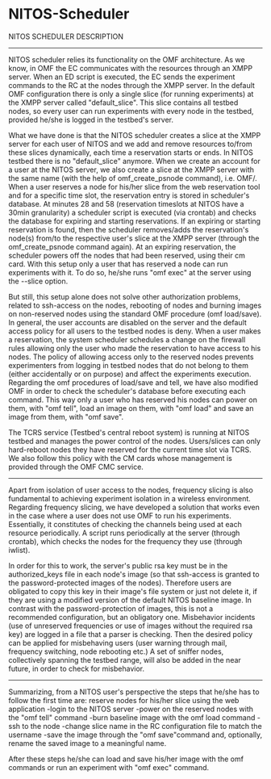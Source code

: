 NITOS-Scheduler
===============
NITOS SCHEDULER DESCRIPTION
___________________________
NITOS scheduler relies its functionality on the OMF architecture.
As we know, in OMF the EC communicates with the resources through an XMPP server.
When an ED script is executed, the EC sends the experiment commands to the RC at the nodes through the XMPP server.
In the default OMF configuration there is only a single slice (for running experiments) at the XMPP server called "default_slice".
This slice contains all testbed nodes, so every user can run experiments with every node in the testbed, provided he/she is logged in the testbed's server.

What we have done is that the NITOS scheduler creates a slice at the XMPP server for each user of NITOS and we add and
remove resources to/from these slices dynamically, each time a reservation starts or ends.
In NITOS testbed there is no "default_slice" anymore. When we create an account for a user at the NITOS server,
we also create a slice at the XMPP server with the same name (with the help of omf_create_psnode command),
i.e. OMF/<username>.
When a user reserves a node for his/her slice from the web reservation tool and for a specific time slot,
the reservation entry is stored in scheduler's database.
At minutes 28 and 58 (reservation timeslots at NITOS have a 30min granularity) a scheduler script is executed (via crontab) and checks the database for expiring and starting reservations.
If an expiring or starting reservation is found, then the scheduler removes/adds the reservation's node(s) from/to the respective user's slice at the XMPP server (through the omf_create_psnode command again).
At an expiring reservation, the scheduler powers off the nodes that had been reserved, using their cm card.
With this setup only a user that has reserved a node can run experiments with it.
To do so, he/she runs "omf exec" at the server using the --slice option.

But still, this setup alone does not solve other authorization problems, related to ssh-access on the nodes, rebooting of nodes and
burning images on non-reserved nodes using the standard OMF procedure (omf load/save).
In general, the user accounts are disabled on the server and the default access policy for all users to the testbed nodes is deny. When a user makes a reservation, the system scheduler schedules a change on the firewall rules allowing only the user who made the reservation to have access to his nodes. The policy of allowing access only to the reserved nodes prevents experimenters from logging in testbed nodes that do not belong to them (either accidentally or on purpose) and affect the experiments execution.
Regarding the omf procedures of load/save and tell, we have also modified OMF in order to check the scheduler's database before executing each command. This way only a user who has reserved his nodes can power on them, with "omf tell", load an image on them, with "omf load" and save an image from them, with "omf save".

The TCRS service (Testbed's central reboot system) is running at NITOS testbed and manages the power control of the nodes.
Users/slices can only hard-reboot nodes they have reserved for the current time slot via TCRS.
We also follow this policy with the CM cards whose management is provided through the OMF CMC service.
___________________________
Apart from isolation of user access to the nodes, frequency slicing is also fundamental to achieving
experiment isolation in a wireless environment.
Regarding frequency slicing, we have developed a solution that works even in the case where a user does not use OMF to run his experiments.
Essentially, it constitutes of checking  the channels being used at each resource periodically.
A script runs periodically at the server (through crontab), which checks the nodes for the frequency they use (through iwlist).

In order for this to work, the server's public rsa key must be in the authorized_keys file in each
node's image (so that ssh-access is granted to the password-protected images of the nodes).
Therefore users are obligated to copy this key in their image's file system
or just not delete it, if they are using a modified version of the default NITOS baseline image.
In contrast with the password-protection of images, this is not a recommended configuration, but an obligatory one.
Misbehavior incidents (use of unreserved frequencies or use of images without the required rsa key)
are logged in a file that a parser is checking. Then the desired policy can be applied for misbehaving
users (user warning through mail, frequency switching, node rebooting etc.)
A set of sniffer nodes, collectively spanning the testbed range, will also be added in the near future,
in order to check for misbehavior.
___________________________
Summarizing, from a NITOS user's perspective the steps that he/she has to follow the first time are:
reserve nodes for his/her slice using the web application
-login to the NITOS server
-power on the reserved nodes with the "omf tell" command
-burn baseline image with the omf load command
-ssh to the node
-change slice name in the RC configuration file to match the username
-save the image through the "omf save"command and, optionally, rename the saved image to a meaningful name.

After these steps he/she can load and save his/her image with the omf commands or run an experiment with "omf exec" command.
